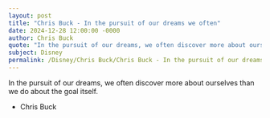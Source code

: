 ```yaml
---
layout: post
title: "Chris Buck - In the pursuit of our dreams we often"
date: 2024-12-28 12:00:00 -0000
author: Chris Buck
quote: "In the pursuit of our dreams, we often discover more about ourselves than we do about the goal itself."
subject: Disney
permalink: /Disney/Chris Buck/Chris Buck - In the pursuit of our dreams we often
---
```


In the pursuit of our dreams, we often discover more about ourselves than we do about the goal itself.

- Chris Buck
